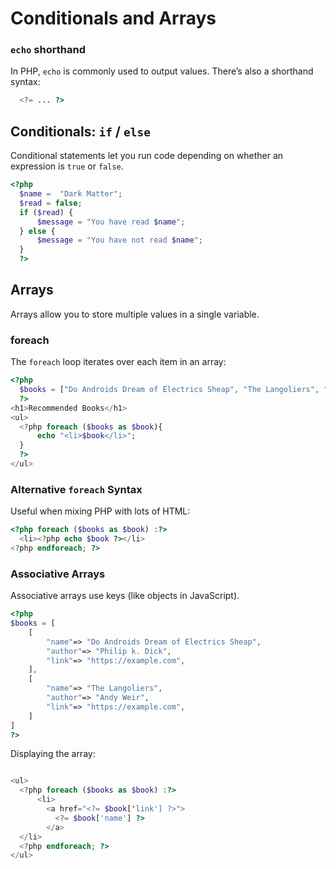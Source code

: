 # Conditionals and Arrays

### `echo` shorthand

In PHP, `echo` is commonly used to output values.
There’s also a shorthand syntax:

```php
  <?= ... ?>
```

## Conditionals: `if` / `else`

Conditional statements let you run code depending on whether an expression is `true` or `false`.

```php
<?php
  $name =  "Dark Matter";
  $read = false;
  if ($read) {
      $message = "You have read $name";
  } else {
      $message = "You have not read $name";
  }
  ?>
```

## Arrays
Arrays allow you to store multiple values in a single variable.
### foreach
The `foreach` loop iterates over each item in an array:
```php
<?php
  $books = ["Do Androids Dream of Electrics Sheap", "The Langoliers", "Hail Mary"]
  ?>
<h1>Recommended Books</h1>
<ul>
  <?php foreach ($books as $book){
      echo "<li>$book</li>";
  }
  ?>
</ul>
```

### Alternative `foreach` Syntax

Useful when mixing PHP with lots of HTML:

```php
<?php foreach ($books as $book) :?>
  <li><?php echo $book ?></li>     
<?php endforeach; ?>
```

### Associative Arrays
Associative arrays use keys (like objects in JavaScript).
```php
<?php
$books = [
    [
        "name"=> "Do Androids Dream of Electrics Sheap",
        "author"=> "Philip k. Dick",
        "link"=> "https://example.com",
    ],
    [
        "name"=> "The Langoliers",
        "author"=> "Andy Weir",
        "link"=> "https://example.com",
    ] 
]
?>
```
Displaying the array:
```php

<ul> 
  <?php foreach ($books as $book) :?>
      <li>
        <a href="<?= $book['link'] ?>">
          <?= $book['name'] ?>
        </a>
  </li>
  <?php endforeach; ?>
</ul>
```
